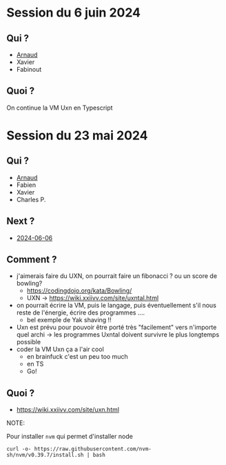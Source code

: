 # Session du 6 juin 2024

## Qui ?

* [Arnaud](http://github.com/abailly)
* Xavier
* Fabinout

## Quoi ?

On continue la VM Uxn en Typescript

# Session du 23 mai 2024

## Qui ?

* [Arnaud](http://github.com/abailly)
* Fabien
* Xavier
* Charles P.

## Next ?

* [2024-06-06](../2024-06-06/)

## Comment ?

* j'aimerais faire du UXN, on pourrait faire un fibonacci ? ou un score de bowling?
    * https://codingdojo.org/kata/Bowling/
    * UXN -> https://wiki.xxiivv.com/site/uxntal.html
* on pourrait écrire la VM, puis le langage, puis éventuellement s'il nous reste de l'énergie, écrire des programmes ....
  * bel exemple de Yak shaving !!
* Uxn est prévu pour pouvoir être porté très "facilement" vers n'importe quel archi -> les programmes Uxntal doivent survivre le plus longtemps possible
* coder la VM Uxn ça a l'air cool
  * en brainfuck c'est un peu too much
  * en TS
  * Go!

## Quoi ?

* https://wiki.xxiivv.com/site/uxn.html

NOTE:

Pour installer `nvm` qui permet d'installer node  

```
curl -o- https://raw.githubusercontent.com/nvm-sh/nvm/v0.39.7/install.sh | bash
```

